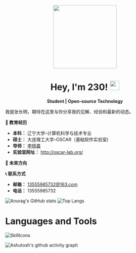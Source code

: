 <div id="header" align="center">
  <img src="https://media.giphy.com/media/du3J3cXyzhj75IOgvA/giphy.gif" width="200"/>
  
  <h1>
    Hey, I'm 230!
    <img src="https://media.giphy.com/media/hvRJCLFzcasrR4ia7z/giphy.gif" width="30px"/>
  </h1>
  <p align="center">
    <b>Student | Open-source Technology</b>
  </p>
</div>

我是张长明，期待在这里与你分享我的见解、经验和最新的动态。

**🚀 教育经历**
- **本科：** 辽宁大学–计算机科学与技术专业
- **硕士：** 大连理工大学–OSCAR（基础软件实验室)
- **导师：** [李晓晨](https://xiaochen-li.github.io/)
- **实验室网址：** http://oscar-lab.org/

**🎯 未来方向**

**📞 联系方式**
- **邮箱：**   13555985732@163.com
- **电话：** 13555985732

![Anurag's GitHub stats](https://github-readme-stats.vercel.app/api?username=20040122)
![Top Langs](https://github-readme-stats.vercel.app/api/top-langs/?username=20040122)
# Languages and Tools

![SkillIcons](https://skillicons.dev/icons?i=js,html,css,mysql,ubuntu,linux,windows,php,java,c,cpp,vscode,idea,clion,cloudflare,github,git,apple,anaconda,cmake,gmail,lit,maven,netlify,latex,phpstorm,postman,pycharm,qt,sqlite,spring,selenium)

![Ashutosh's github activity graph](https://github-readme-activity-graph.vercel.app/graph?username=20040122&theme=github-compact)
